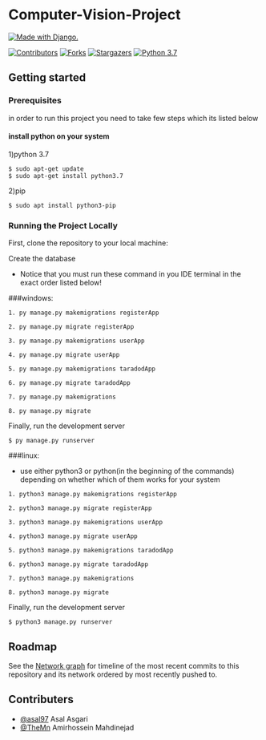 # Computer-Vision-Project
<a href="http://www.djangoproject.com/"><img src="https://www.djangoproject.com/m/img/badges/djangomade124x25_grey.gif" border="0" alt="Made with Django." title="Made with Django." /></a>

[![Contributors][contributors-shield]][contributors-url]
[![Forks][forks-shield]][forks-url]
[![Stargazers][stars-shield]][stars-url]
[![Python 3.7](https://img.shields.io/badge/python-3.7-blue.svg?style=flat-square)](https://www.python.org/downloads/release/python-360/)

## Getting started

### Prerequisites

in order to run this project you need to take few steps which its listed below

#### install python on your system
1)python 3.7
```
$ sudo apt-get update
$ sudo apt-get install python3.7
```
2)pip
```
$ sudo apt install python3-pip
```

<!-- Running the Project Locally -->
### Running the Project Locally
First, clone the repository to your local machine:

Create the database 
* Notice that you must run these command in you IDE terminal in the exact
order listed below!

###windows:
```
1. py manage.py makemigrations registerApp

2. py manage.py migrate registerApp 

3. py manage.py makemigrations userApp

4. py manage.py migrate userApp

5. py manage.py makemigrations taradodApp

6. py manage.py migrate taradodApp

7. py manage.py makemigrations 

8. py manage.py migrate

```
Finally, run the development server
```
$ py manage.py runserver
```

###linux:
* use either python3 or python(in the beginning of the commands) depending on
 whether which of them works for your system

```
1. python3 manage.py makemigrations registerApp

2. python3 manage.py migrate registerApp 

3. python3 manage.py makemigrations userApp

4. python3 manage.py migrate userApp

5. python3 manage.py makemigrations taradodApp

6. python3 manage.py migrate taradodApp

7. python3 manage.py makemigrations 

8. python3 manage.py migrate

```
Finally, run the development server
```
$ python3 manage.py runserver
```



<!-- ROADMAP -->
## Roadmap

See the [Network graph](https://github.com/TheMn/internet-engineering-project/network) for timeline of the most recent commits to this repository and its network ordered by most recently pushed to.

<!-- CONTACT -->
## Contributers
* [@asal97](https://github.com/asal97) Asal Asgari 
* [@TheMn](https://github.com/TheMn) Amirhossein Mahdinejad

[contributors-shield]: https://img.shields.io/github/contributors/asal97/Computer-Vision-Project?style=flat-square
[contributors-url]: https://github.com/asal97/Computer-Vision-Project/graphs/contributors
[forks-shield]: https://img.shields.io/github/forks/asal97/Computer-Vision-Project?style=flat-square
[forks-url]: https://github.com/asal97/Computer-Vision-Project/network/members
[stars-shield]: https://img.shields.io/github/stars/asal97/Computer-Vision-Project?style=flat-square
[stars-url]: https://github.com/asal97/Computer-Vision-Project
